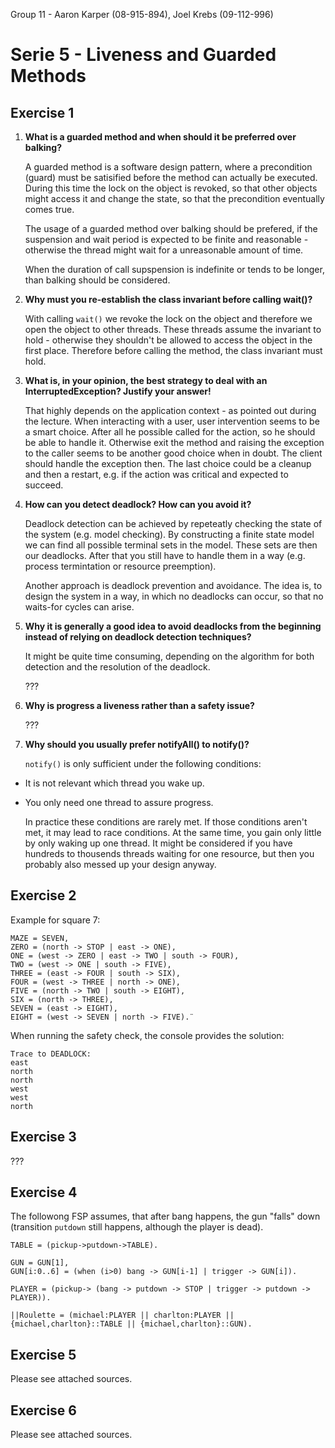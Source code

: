 Group 11  - Aaron Karper (08-915-894), Joel Krebs (09-112-996)

# Serie 5 - Liveness and Guarded Methods

## Exercise 1

1.	**What is a guarded method and when should it be preferred over balking?**

	A guarded method is a software design pattern, where a precondition (guard) must be satisified before the method can actually be executed. During this time the lock on the object is revoked, so that other objects might access it and change the state, so that the precondition eventually comes true.

    The usage of a guarded method over balking should be prefered, if the suspension and wait period is expected to be finite and reasonable - otherwise the thread might wait for a unreasonable amount of time.

	When the duration of call supspension is indefinite or tends to be longer, than balking should be considered.

2.	**Why must you re-establish the class invariant before calling wait()?**

	With calling `wait()` we revoke the lock on the object and therefore we open the object to other threads. These threads assume the invariant to hold - otherwise they shouldn't be allowed to access the object in the first place. Therefore before calling the method, the class invariant must hold.

3.	**What is, in your opinion, the best strategy to deal with an InterruptedException? Justify your
answer!**

	That highly depends on the application context - as pointed out during the lecture. When interacting with a user, user intervention seems to be a smart choice. After all he possible called for the action, so he should be able to handle it. Otherwise exit the method and raising the exception to the caller seems to be another good choice when in doubt. The client should handle the exception then. The last choice could be a cleanup and then a restart, e.g. if the action was critical and expected to succeed.

4.	**How can you detect deadlock? How can you avoid it?**

	Deadlock detection can be achieved by repeteatly checking the state of the system (e.g. model checking). By constructing a finite state model we can find all possible terminal sets in the model. These sets are then our deadlocks. After that you still have to handle them in a way (e.g. process termintation or resource preemption).

	Another approach is deadlock prevention and avoidance. The idea is, to design the system in a way, in which no deadlocks can occur, so that no waits-for cycles can arise.

5.	**Why it is generally a good idea to avoid deadlocks from the beginning instead of relying on deadlock
detection techniques?**

	It might be quite time consuming, depending on the algorithm for both detection and the resolution of the deadlock.

	???

6.	**Why is progress a liveness rather than a safety issue?**

	???

7.	**Why should you usually prefer notifyAll() to notify()?**

	`notify()` is only sufficient under the following conditions:

- It is not relevant which thread you wake up.
- You only need one thread to assure progress.

	In practice these conditions are rarely met. If those conditions aren't met, it may lead to race conditions. At the same time, you gain only little by only waking up one thread. It might be considered if you have hundreds to thousends threads waiting for one resource, but then you probably also messed up your design anyway.

## Exercise 2

Example for square 7:

	MAZE = SEVEN,
	ZERO = (north -> STOP | east -> ONE),
	ONE = (west -> ZERO | east -> TWO | south -> FOUR),
	TWO = (west -> ONE | south -> FIVE),
	THREE = (east -> FOUR | south -> SIX),
	FOUR = (west -> THREE | north -> ONE),
	FIVE = (north -> TWO | south -> EIGHT),
	SIX = (north -> THREE),
	SEVEN = (east -> EIGHT),
	EIGHT = (west -> SEVEN | north -> FIVE).¨

When running the safety check, the console provides the solution:

	Trace to DEADLOCK:
	east
	north
	north
	west
	west
	north

## Exercise 3

???

## Exercise 4

The followong FSP assumes, that after bang happens, the gun "falls" down (transition `putdown` still happens, although the player is dead).

	TABLE = (pickup->putdown->TABLE).

	GUN = GUN[1],
	GUN[i:0..6] = (when (i>0) bang -> GUN[i-1] | trigger -> GUN[i]).
	
	PLAYER = (pickup-> (bang -> putdown -> STOP | trigger -> putdown -> PLAYER)).
	
	||Roulette = (michael:PLAYER || charlton:PLAYER || {michael,charlton}::TABLE || {michael,charlton}::GUN).

## Exercise 5

Please see attached sources.

## Exercise 6

Please see attached sources.
